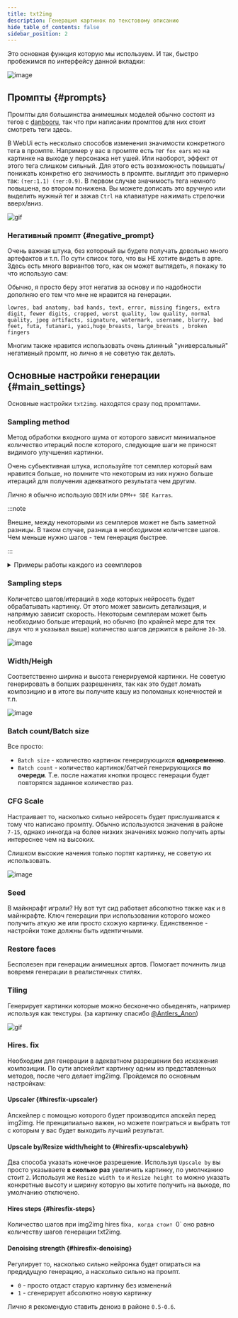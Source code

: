 ```yaml
---
title: txt2img
description: Генерация картинок по текстовому описанию 
hide_table_of_contents: false
sidebar_position: 2
---
```

Это основная функция которую мы используем. И так, быстро пробежимся по интерфейсу данной вкладки:

![image](https://i.imgur.com/UzLRybm.png)

## Промпты {#prompts}
Промпты для большинства анимешных моделей обычно состоят из тегов с [danbooru](https://danbooru.donmai.us), так что при написании промптов для них стоит смотреть теги здесь.

В WebUi есть несколько способов изменения значимости конкретного тега в промпте. Например у вас в промпте есть тег `fox ears` но на картинке на выходе у персонажа нет ушей. Или наоборот, эффeкт от этого тега слишком сильный. Для этого есть возхможность повышать/понижать конкретно его значимость в промпте. выглядит это примерно так: `(тег:1.1) (тег:0.9)`. В первом случае значимость тега немного повышена, во втором понижена. Вы можете дописать это вручную или выделить нужный тег и зажав `Ctrl` на клавиатуре нажимать стрелочки вверх/вниз.

![gif](https://i.imgur.com/rkBTn3u.gif)

### Негативный промпт {#negative_prompt}
Очень важная штука, без котороый вы будете получать довольно много артефактов и т.п. По сути список того, что вы НЕ хотите видеть в арте. Здесь есть много вариантов того, как он может выглядеть, я покажу то что использую сам:

Обычно, я просто беру этот негатив за основу и по надобности дополняю его тем что мне не нравится на генерации.

```
lowres, bad anatomy, bad hands, text, error, missing fingers, extra digit, fewer digits, cropped, worst quality, low quality, normal quality, jpeg artifacts, signature, watermark, username, blurry, bad feet, futa, futanari, yaoi,huge_breasts, large_breasts , broken fingers
```

Многим также нравится использовать очень длинный "универсальный" негативный промпт, но лично я не советую так делать.

## Основные настройки генерации {#main_settings}
Основные настройки `txt2img`. находятся сразу под промптами.

### Sampling method
Метод обработки входного шума от которого зависит минимальное количество итераций после которого, следующие шаги не приносят видимого улучшения картинки.

Очень субьективная штука, используйте тот семплер который вам нравится больше, но помните что некоторым из них нужно больше итераций для получения адекватного результата чем другим. 

Лично я обычно использую `DDIM` или `DPM++ SDE Karras`.

:::note

Внешне, между некоторыми из семплеров может не быть заметной разницы. В таком случае, разница в необходимом количетсве шагов.  Чем меньше нужно шагов - тем генерация быстрее.

:::

<details>
<summary>Примеры работы каждого из сеемплеров</summary>
    <div>

![image](https://i.imgur.com/dM98n2Z.jpeg)
![image](https://i.imgur.com/L6ZVq3l.jpeg)

<details>
<summary>Информация о генерации примеров</summary>
    
Prompt:

```
best quality, 1girl, small breasts, japanese armor, red hair, long hair, 
red eyes, fox ears, animal_ear_fluff, holding weapon, bow \(weapon\),holding bow \(weapon\),
```
Negative prompt: 

```
 lowres, bad anatomy, bad hands, text, error, missing fingers, extra digit, fewer digits, cropped, worst quality, low quality, normal quality, jpeg artifacts, signature, watermark, username, blurry, bad feet, futa, futanari, yaoi,huge_breasts, large_breasts , (demon horns:1.1), blood, ribs, rebs, realistic face, broken fingers, earrings, hair ornament, loli, bad hands, bad fingers, thick thighs, pubic hair
```
Settings:

```text
Steps: 70, CFG scale: 11, Size: 512x920, Model hash: 0873291ac5
Model: AbyssOrangeMix2_nsfw, Clip skip: 2, ENSD: 31337,
```

</details>

</div>
</details>

### Sampling steps

Количетсво шагов/итераций в ходе которых нейросеть будет обрабатывать картинку. От этого может зависить детализация, и напрямую зависит скорость. Некоторым семплерам может быть необходимо больше итераций, но обычно (по крайней  мере для тех двух что я указывал выше) количество шагов держится в районе `20-30`.

![image](https://i.imgur.com/ITpi1fJ.jpeg)

### Width/Heigh

Соответственно ширина и высота генерируемой картинки.
Не советую генерировать в болших разрешениях, так как это будет ломать композицию и в итоге вы получите кашу из поломаных конечностей и т.п.

![image](https://i.imgur.com/u4UCAjv.jpeg)

### Batch count/Batch size

Все просто:
* `Batch size` - количество картинок генерирующихся **одновременно**.
* `Batch count` - количество картинок/батчей генерирующихся **по очереди**. Т.е. после нажатия кнопки процесс генерации будет повторятся заданное количество раз. 

### CFG Scale

Настраивает то, насколько сильно нейросеть будет прислушиватся к тому что написано промпту. Обычно используются значения в районе `7-15`, однако инногда на более низких значениях можно получить арты интереснее чем на высоких. 

Слишком высокие начения только портят картинку, не советую их использовать.

![image](https://i.imgur.com/IAtLwsl.jpeg)

### Seed

В майкнрафт играли? Ну вот тут сид работает абсолютно также как и в майнкрафте. Ключ генерации при использовании которого можео получить аткую же или просто схожую картинку. Единственное - настройки тоже должны быть идентичными.

### Restore faces

Бесполезен при генерации анимешных артов. Помогает починить лица вовремя генерации в реалистичных стилях.

### Tiling

Генерирует картинки которые можно бесконечно обьеденять, например используя как текстуры. (за картинку спасибо [@Antlers_Anon](https://antlers-anon.fanbox.cc/posts/5250143))

![gif](https://i.imgur.com/ezxgarP.gif)

### Hires. fix

Необходим для генерации в адекватном разрешении без искажения композиции. 
По сути апскейлит картинку одним из представленных методов, после чего делает img2img.
Пройдемся по основным настройкам:

#### Upscaler {#hiresfix-upscaler}

Апскейлер с помощью которого будет производится апскейл перед img2img. Не пренципиально важен, но можете поиграться и выбрать тот с которым у вас будет выходить лучший результат.

#### Upscale by/Resize width/height to {#hiresfix-upscalebywh}

Два способа указать конечное разрешение. Используя  `Upscale by` вы просто указываете **в сколько раз** увеличить картинку, по умолчканию стоит `2`.
Используя же `Resize width to` и `Resize height to` можно указать конкретные высоту и ширину которую вы хотите получить на выходе, по умолчанию отключено.

#### Hires steps {#hiresfix-steps}

Количество шагов при img2img hires fix`a, когда стоит `0` оно равно количеству шагов генерации txt2img.

#### Denoising strength {#hiresfix-denoising}

Регулирует то, насколько сильно нейронка будет опираться на предидущую генерацию, а насколько сильно на промпт. 
* `0` - просто отдаст старую картинку без изменений
* `1` - сгенерирует абсолютно новую картинку

Лично я рекомендую ставить деноиз в районе `0.5-0.6`.



